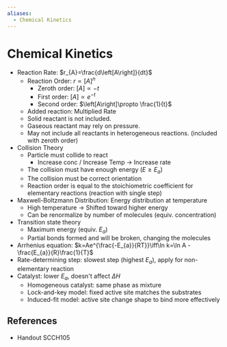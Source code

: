 ```yaml
---
aliases:
  - Chemical Kinetics
---
```


# Chemical Kinetics

- Reaction Rate: $r_{A}=\frac{d\left[A\right]}{dt}$
  - Reaction Order: $r\propto \left[A\right]^{n}$
    - Zeroth order: $\left[A\right]\propto -t$
    - First order: $\left[A\right]\propto e^{-t}$
    - Second order: $\left[A\right]\propto \frac{1}{t}$
  - Added reaction: Multiplied Rate
  - Solid reactant is not included.
  - Gaseous reactant may rely on pressure.
  - May not include all reactants in heterogeneous reactions. (included with zeroth order)
- Collision Theory
  - Particle must collide to react
    - Increase conc / Increase Temp → Increase rate
  - The collision must have enough energy ($E\ge E_{a}$)
  - The collision must be correct orientation
  - Reaction order is equal to the stoichiometric coefficient for elementary reactions (reaction with single step)
- Maxwell-Boltzmann Distribution: Energy distribution at temperature
  - High temperature → Shifted toward higher energy
  - Can be renormalize by number of molecules (equiv. concentration)
- Transition state theory
  - Maximum energy (equiv. $E_{a}$)
  - Partial bonds formed and will be broken, changing the molecules
- Arrhenius equation: $k=Ae^{\frac{-E_{a}}{RT}}\iff\ln k=\ln A - \frac{E_{a}}{R}\frac{1}{T}$
- Rate-determining step: slowest step (highest $E_{a}$), apply for non-elementary reaction
- Catalyst: lower $E_{a}$, doesn't affect $\Delta H$
  - Homogeneous catalyst: same phase as mixture
  - Lock-and-key model: fixed active site matches the substrates
  - Induced-fit model: active site change shape to bind more effectively

## References

- Handout SCCH105
